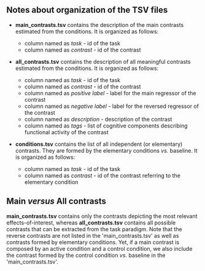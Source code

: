 ## Notes about organization of the TSV files

* __main_contrasts.tsv__ contains the description of the main contrasts estimated from the conditions. It is organized as follows:  

	* column named as *task* - id of the task
	* column named as *contrast* - id of the contrast

* __all_contrasts.tsv__ contains the description of all meaningful contrasts estimated from the conditions. It is organized as follows:  
	
	* column named as *task* - id of the task
	* column named as *contrast* - id of the contrast
	* column named as *positive label* - label for the main regressor of the contrast
	* column named as *negative label* - label for the reversed regressor of the contrast
	* column named as *description* - description of the contrast
	* column named as *tags* - list of cognitive components describing functional activity of the contrast

* __conditions.tsv__ contains the list of all independent (or elementary) contrasts. They are formed by the elementary conditions *vs.* baseline. It is organized as follows:  

	* column named as *task* - id of the task
	* column named as *contrast* - id of the contrast referring to the elementary condition
	
## Main *versus* All contrasts
__main_contrasts.tsv__ contains only the contrasts depicting the most relevant effects-of-interest, whereas __all_contrasts.tsv__ contains all possible contrasts that can be extracted from the task paradigm. Note that the reverse contrasts are not listed in the 'main_contrasts.tsv' as well as contrasts formed by elementary conditions. Yet, if a main contrast is composed by an active condition and a control condition, we also include the contrast formed by the control condition *vs.* baseline in the 'main_contrasts.tsv'.
